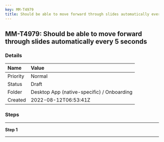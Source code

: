```yaml
---
key: MM-T4979
title: Should be able to move forward through slides automatically every 5 seconds
---
```


## MM-T4979: Should be able to move forward through slides automatically every 5 seconds

### Details

| Name     | Value                                      |
| :------- | :----------------------------------------- |
| Priority | Normal                                     |
| Status   | Draft                                      |
| Folder   | Desktop App (native-specific) / Onboarding |
| Created  | 2022-08-12T06:53:41Z                       |

### Steps

<hr/>

**Step 1**

> <article></article>

<hr/>
